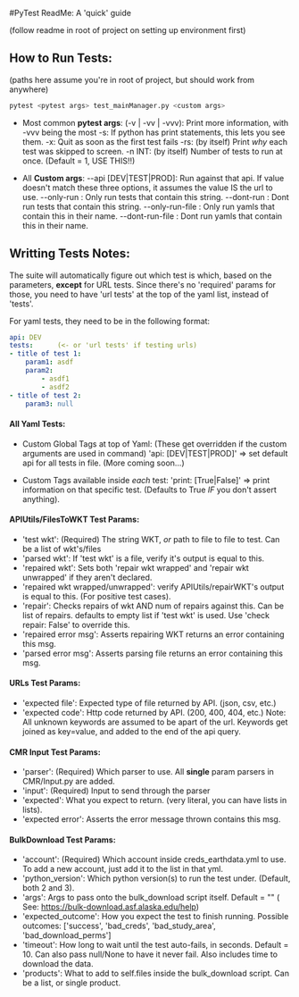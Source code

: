 #PyTest ReadMe: A 'quick' guide

(follow readme in root of project on setting up environment first)

## How to Run Tests:
(paths here assume you're in root of project, but should work from anywhere)
```bash
pytest <pytest args> test_mainManager.py <custom args>
```

   + Most common **pytest args**:
        (-v | -vv | -vvv): Print more information, with -vvv being the most
        -s: If python has print statements, this lets you see them.
        -x: Quit as soon as the first test fails
        -rs: (by itself) Print *why* each test was skipped to screen.
        -n INT: (by itself) Number of tests to run at once. (Default = 1, USE THIS!!)

   + All **Custom args**:
        --api [DEV|TEST|PROD]: Run against that api. If value doesn't match
                    these three options, it assumes the value IS the url to use.
        --only-run <SomeTitle>: Only run tests that contain this string.
        --dont-run <SomeTitle>: Dont run tests that contain this string.
        --only-run-file <File>: Only run yamls that contain this in their name.
        --dont-run-file <File>: Dont run yamls that contain this in their name.

## Writting Tests Notes:
The suite will automatically figure out which test is which, based on the 
parameters, **except** for URL tests. Since there's no 'required' params for 
those, you need to have 'url tests' at the top of the yaml list, instead of 
'tests'.

For yaml tests, they need to be in the following format:

```yaml
api: DEV
tests:      (<- or 'url tests' if testing urls)
- title of test 1:
    param1: asdf
    param2:
        - asdf1
        - asdf2
- title of test 2:
    param3: null
```

#### All Yaml Tests:
   + Custom Global Tags at top of Yaml:
    (These get overridden if the custom arguments are used in command)
        'api: [DEV|TEST|PROD]' => set default api for all tests in file.
        (More coming soon...)

   + Custom Tags available inside *each* test:
        'print: [True|False]' => print information on that specific test. 
        (Defaults to True *IF* you don't assert anything).

#### APIUtils/FilesToWKT Test Params:
   + 'test wkt': (Required) The string WKT, *or* path to file to file to 
                test. Can be a list of wkt's/files
   + 'parsed wkt': If 'test wkt' is a file, verify it's output is equal to this.
   + 'repaired wkt': Sets both 'repair wkt wrapped' and 'repair wkt unwrapped' 
                if they aren't declared.
   + 'repaired wkt wrapped/unwrapped': verify APIUtils/repairWKT's output 
                is equal to this. (For positive test cases).
   + 'repair': Checks repairs of wkt AND num of repairs against this. Can 
                be list of repairs. defaults to empty list if 'test wkt' 
                is used. Use 'check repair: False' to override this.
   + 'repaired error msg': Asserts repairing WKT returns an error 
                containing this msg.
   + 'parsed error msg': Asserts parsing file returns an error containing 
                this msg.

#### URLs Test Params:
   + 'expected file': Expected type of file returned by API. (json, csv, etc.)
   + 'expected code': Http code returned by API. (200, 400, 404, etc.)
    Note: All unknown keywords are assumed to be apart of the url.
        Keywords get joined as key=value, and added to the end of the api query.

#### CMR Input Test Params:
   + 'parser': (Required) Which parser to use. All **single** param parsers 
                in CMR/Input.py are added.
   + 'input': (Required) Input to send through the parser
   + 'expected': What you expect to return. (very literal, you 
                can have lists in lists).
   + 'expected error': Asserts the error message thrown contains this msg.

#### BulkDownload Test Params:
   + 'account': (Required) Which account inside creds_earthdata.yml to use.
                To add a new account, just add it to the list in that yml.
   + 'python_version': Which python version(s) to run the test under. (Default, both 2 and 3).
   + 'args': Args to pass onto the bulk_download script itself. Default = ""
     ( See: https://bulk-download.asf.alaska.edu/help)
   + 'expected_outcome': How you expect the test to finish running. Possible outcomes:
     ['success', 'bad_creds', 'bad_study_area', 'bad_download_perms']
   + 'timeout': How long to wait until the test auto-fails, in seconds. Default = 10.
     Can also pass null/None to have it never fail. Also includes time to download the data.
   + 'products': What to add to self.files inside the bulk_download script. Can 
     be a list, or single product.
   
